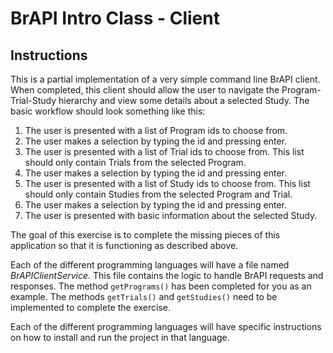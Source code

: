 # BrAPI Intro Class - Client

## Instructions

This is a partial implementation of a very simple command line BrAPI client. When completed, this client should allow the user to navigate the Program-Trial-Study hierarchy and view some details about a selected Study. The basic workflow should look something like this:

1. The user is presented with a list of Program ids to choose from. 
2. The user makes a selection by typing the id and pressing enter.
3. The user is presented with a list of Trial ids to choose from. This list should only contain Trials from the selected Program.
4. The user makes a selection by typing the id and pressing enter.
5. The user is presented with a list of Study ids to choose from. This list should only contain Studies from the selected Program and Trial.
6. The user makes a selection by typing the id and pressing enter.
7. The user is presented with basic information about the selected Study.

The goal of this exercise is to complete the missing pieces of this application so that it is functioning as described above. 

Each of the different programming languages will have a file named *BrAPIClientService*. This file contains the logic to handle BrAPI requests and responses. The method `getPrograms()` has been completed for you as an example. The methods `getTrials()` and `getStudies()` need to be implemented to complete the exercise. 

Each of the different programming languages will have specific instructions on how to install and run the project in that language.
